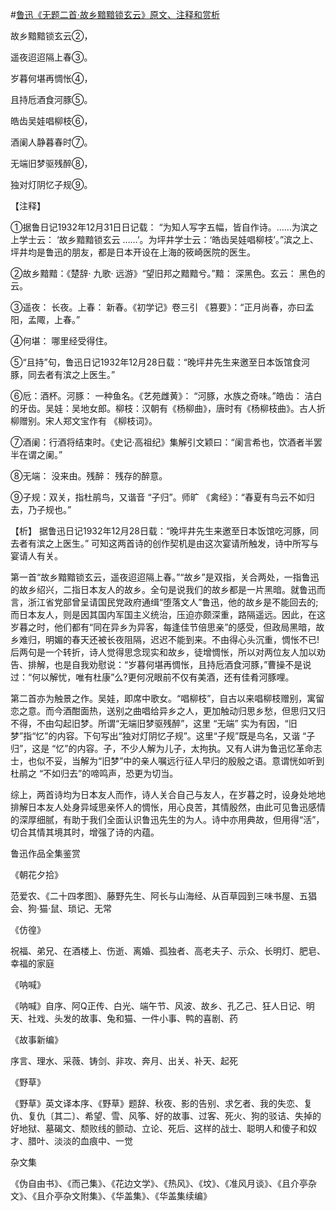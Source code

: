 #[鲁迅《无题二首·故乡黯黯锁玄云》原文、注释和赏析](https://www.vrrw.net/wx/9326.html)

故乡黯黯锁玄云②，

遥夜迢迢隔上春③。

岁暮何堪再惆怅④，

且持卮酒食河豚⑤。

皓齿吴娃唱柳枝⑥，

酒阑人静暮春时⑦。

无端旧梦驱残醉⑧，

独对灯阴忆子规⑨。

【注释】

①据鲁日记1932年12月31日日记载： “为知人写字五幅，皆自作诗。……为滨之上学士云： ‘故乡黯黯锁玄云 ……’。为坪井学士云：‘皓齿吴娃唱柳枝’。”滨之上、坪井均是鲁迅的朋友，都是日本开设在上海的筱崎医院的医生。

②故乡黯黯：《楚辞· 九歌· 远游》“望旧邦之黯黯兮。”黯： 深黑色。玄云： 黑色的云。

③遥夜： 长夜。上春： 新春。《初学记》卷三引 《篡要》：“正月尚春，亦曰孟阳，孟陬，上春。”

④何堪： 哪里经受得住。

⑤“且持”句，鲁迅日记1932年12月28日载：“晚坪井先生来邀至日本饭馆食河豚，同去者有滨之上医生。”

⑥卮：酒杯。河豚： 一种鱼名。《艺苑雌黄》： “河豚，水族之奇味。”皓齿： 洁白的牙齿。吴娃：吴地女郎。柳枝：汉朝有《杨柳曲》，唐时有《杨柳枝曲》。古人折柳赠别。宋人郑文宝作有 《柳枝词》。

⑦酒阑：行酒将结束时。《史记·高祖纪》集解引文颖曰：“阑言希也，饮酒者半罢半在谓之阑。”

⑧无端： 没来由。残醉： 残存的醉意。

⑨子规：双关，指杜鹃鸟，又谐音 “子归”。师旷 《禽经》：“春夏有鸟云不如归去，乃子规也。”



【析】 据鲁迅日记1932年12月28日载：“晚坪井先生来邀至日本饭馆吃河豚，同去者有滨之上医生。” 可知这两首诗的创作契机是由这次宴请所触发，诗中所写与宴请人有关。

第一首“故乡黯黯锁玄云，遥夜迢迢隔上春。”“故乡”是双指，关合两处，一指鲁迅的故乡绍兴，二指日本友人的故乡。全句是说我们的故乡都是一片黑暗。就鲁迅而言，浙江省党部曾呈请国民党政府通缉“堕落文人”鲁迅，他的故乡是不能回去的;而日本友人，则是因其国内军国主义统治，压迫亦颇深重，路隔遥远。因此，在这岁暮之时，他们都有“同在异乡为异客，每逢佳节倍思亲”的感受，但政局黑暗，故乡难归，明媚的春天还被长夜阻隔，迟迟不能到来。不由得心头沉重，惆怅不已!后两句是一个转折，诗人觉得思念现实和故乡，徒增惆怅，所以对两位友人加以劝告、排解，也是自我劝慰说：“岁暮何堪再惆怅，且持卮酒食河豚，”曹操不是说过：“何以解忧，唯有杜康”么?更何况眼前不仅有美酒，还有佳肴河豚哩。

第二首亦为触景之作。吴娃，即席中歌女。“唱柳枝”，自古以来唱柳枝赠别，寓留恋之意。而今酒酣面热，送别之曲唱给异乡之人，更加触动归思乡愁，但思归又归不得，不由勾起旧梦。所谓“无端旧梦驱残醉”，这里 “无端” 实为有因，“旧梦”指“忆”的内容。下句写出“独对灯阴忆子规”。这里“子规”既是鸟名，又谐 “子归”，这是 “忆”的内容。子，不少人解为儿子，太拘执。又有人讲为鲁迅忆革命志士，也似不妥，当解为“旧梦”中的亲人嘱远行征人早归的殷殷之语。意谓恍如听到杜鹃之 “不如归去”的啼鸣声，恐更为切当。

综上，两首诗均为日本友人而作，诗人关合自己与友人，在岁暮之时，设身处地地排解日本友人处身异域思亲怀人的惆怅，用心良苦，其情殷然，由此可见鲁迅感情的深厚细腻，有助于我们全面认识鲁迅先生的为人。诗中亦用典故，但用得“活”，切合其情其境其时，增强了诗的内蕴。

鲁迅作品全集鉴赏

《朝花夕拾》

范爱农、《二十四孝图》、藤野先生、阿长与山海经、从百草园到三味书屋、五猖会、狗·猫·鼠、琐记、无常

《仿徨》

祝福、弟兄、在酒楼上、伤逝、离婚、孤独者、高老夫子、示众、长明灯、肥皂、幸福的家庭

《呐喊》

《呐喊》自序、阿Q正传、白光、端午节、风波、故乡、孔乙己、狂人日记、明天、社戏、头发的故事、兔和猫、一件小事、鸭的喜剧、药

《故事新编》

序言、理水、采薇、铸剑、非攻、奔月、出关、补天、起死

《野草》

《野草》英文译本序、《野草》题辞、秋夜、影的告别、求乞者、我的失恋、复仇、复仇〔其二〕、希望、雪、风筝、好的故事、过客、死火、狗的驳诘、失掉的好地狱、墓碣文、颓败线的颤动、立论、死后、这样的战士、聪明人和傻子和奴才、腊叶、淡淡的血痕中、一觉

杂文集

《伪自由书》、《而己集》、《花边文学》、《热风》、《坟》、《准风月谈》、《且介亭杂文》、《且介亭杂文附集》、《华盖集》、《华盖集续编》

